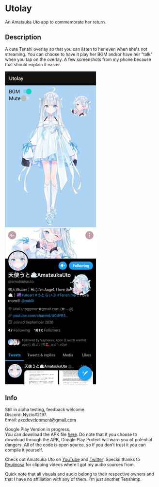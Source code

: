 # Utolay
 An Amatsuka Uto app to commemorate her return.
 
 ## Description
 
 A cute Tenshi overlay so that you can listen to her even when she's not streaming. 
 You can choose to have it play her BGM and/or have her "talk" when you tap on the overlay.
 A few screenshots from my phone because that should explain it easier.   
 
 <p float="left">
  <img src="/images/Main%20Screen.jpg" width="300" />
  <img src="/images/In%20Action.jpg" width="300" /> 
</p> 
 
 ## Info
 Still in alpha testing, feedback welcome.   
 Discord: Nyzio#2197.   
 Email: axcdevelopment@gmail.com
 
 Google Play Version in progress.   
 You can download the APK file [here](https://github.com/alandaboi/Utolay/blob/main/app/release/Utolay.apk?raw=true).
 Do note that if you choose to download through the APK, Google Play Protect will warn you of potential dangers. All of the code is open source, so if you don't trust it you can compile it yourself.
 
 Check out Amatsuka Uto on [YouTube](https://www.youtube.com/c/%E5%A4%A9%E4%BD%BF%E3%81%86%E3%81%A8AmatsukaUto) and [Twitter](https://twitter.com/amatsukauto)!
 Special thanks to [Ryujinosa](https://www.youtube.com/channel/UCZQusTUyDKZTEhILHkKsvMw) for clipping videos where I got my audio sources from.
 
 Quick note that all visuals and audio belong to their respective owners and that I have no affiliation with any of them. I'm just another Tenshimp.
 
 
